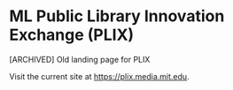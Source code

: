 # ML Public Library Innovation Exchange (PLIX)
[ARCHIVED] Old landing page for PLIX

Visit the current site at https://plix.media.mit.edu.
